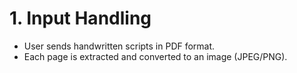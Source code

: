 # 1. Input Handling
- User sends handwritten scripts in PDF format.
- Each page is extracted and converted to an image (JPEG/PNG).

